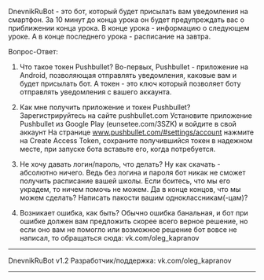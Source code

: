 DnevnikRuBot - это бот, который будет присылать вам уведомления на смартфон.
За 10 минут до конца урока он будет предупреждать вас о приближении конца урока.
В конце урока - информацию о следующем уроке.
А в конце последнего урока - расписание на завтра.

Вопрос-Ответ:

1. Что такое токен Pushbullet?
Во-первых, Pushbullet - приложение на Android, позволяющая отправлять уведомления, каковые вам и будет присылать бот.
А токен - это ключ который позволяет боту отправлять уведомления с вашего аккаунта.

2. Как мне получить приложение и токен Pushbullet?
Зарегистрируйтесь на сайте pushbullet.com
Установите приложение Pushbullet из Google Play (eunsetee.com/3SZK) и войдите в свой аккаунт
На странице www.pushbullet.com/#settings/account нажмите на Create Access Token, сохраните получившийся токен в надежном месте, при запуске бота вставьте его, когда потребуется.

3. Не хочу давать логин/пароль, что делать?
Ну как скачать - абсолютно ничего. Ведь без логина и пароля бот никак не сможет получить расписание вашей школы. Если боитесь, что мы его украдем, то ничем помочь не можем. Да в конце концов, что мы можем сделать? Написать пакости вашим одноклассникам(-цам)?

4. Возникает ошибка, как быть?
Обычно ошибка банальная, и бот при ошибке должен вам предложить скорее всего верное решение, но если оно вам не помогло или возможное решение бот вовсе не написал, то обращаться сюда: vk.com/oleg_kapranov


-------------------------------------------
DnevnikRuBot v1.2
Разработчик/поддержка: vk.com/oleg_kapranov

-------------------------------------------
